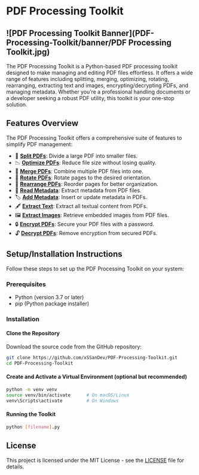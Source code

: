 # PDF Processing Toolkit

## ![PDF Processing Toolkit Banner](PDF-Processing-Toolkit/banner/PDF Processing Toolkit.jpg)

The PDF Processing Toolkit is a Python-based PDF processing toolkit designed to make managing and editing PDF files effortless. It offers a wide range of features including splitting, merging, optimizing, rotating, rearranging, extracting text and images, encrypting/decrypting PDFs, and managing metadata. Whether you’re a professional handling documents or a developer seeking a robust PDF utility, this toolkit is your one-stop solution.

## Features Overview

The PDF Processing Toolkit offers a comprehensive suite of features to simplify PDF management:

- 📄 [**Split PDFs**](#split-pdfs): Divide a large PDF into smaller files.
- 📉 [**Optimize PDFs**](#optimize-pdfs): Reduce file size without losing quality.
- 📑 [**Merge PDFs**](#merge-pdfs): Combine multiple PDF files into one.
- 🔄 [**Rotate PDFs**](#rotate-pdfs): Rotate pages to the desired orientation.
- 🔀 [**Rearrange PDFs**](#rearrange-pdfs): Reorder pages for better organization.
- 📝 [**Read Metadata**](#read-metadata): Extract metadata from PDF files.
- 🏷️ [**Add Metadata**](#add-metadata): Insert or update metadata in PDFs.
- 🖋️ [**Extract Text**](#extract-text): Extract all textual content from PDFs.
- 🖼️ [**Extract Images**](#extract-images): Retrieve embedded images from PDF files.
- 🔒 [**Encrypt PDFs**](#encrypt-pdfs): Secure your PDF files with a password.
- 🔓 [**Decrypt PDFs**](#decrypt-pdfs): Remove encryption from secured PDFs.

## Setup/Installation Instructions

Follow these steps to set up the PDF Processing Toolkit on your system:

### Prerequisites

- Python (version 3.7 or later)
- pip (Python package installer)

### Installation

#### Clone the Repository

Download the source code from the GitHub repository:

```bash
git clone https://github.com/xSSanDev/PDF-Processing-Toolkit.git
cd PDF-Processing-Toolkit
```
#### Create and Activate a Virtual Environment (optional but recommended)
```bash
python -m venv venv
source venv/bin/activate      # On macOS/Linux
venv\Scripts\activate         # On Windows
```
#### Running the Toolkit
```bash
python [filename].py
```
## License

This project is licensed under the MIT License - see the [LICENSE](PDF-Processing-Toolkit/LICENSE) file for details.
